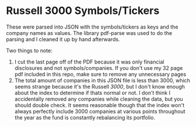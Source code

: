 # Russell 3000 Symbols/Tickers

These were parsed into JSON with the symbols/tickers as keys
and the company names as values. The library pdf-parse was used
to do the parsing and I cleaned it up by hand afterwards.

Two things to note:

  1) I cut the last page off of the PDF because it was only
     financial disclosures and not symbols/companies. If you don't
     use my 32 page pdf included in this repo, make sure to remove
     any unnecessary pages
  2) The total amount of companies in this JSON file is less than
     3000, which seems strange because it's the Russell *3000*, but
     I don't know enough about the index to determine if thats
     normal or not. I don't think I accidentally removed any companies
     while cleaning the data, but you should double check. It seems
     reasonable though that the index won't always perfectly include
     3000 companies at various points throughout the year as the fund
     is constantly rebalancing its portfolio.